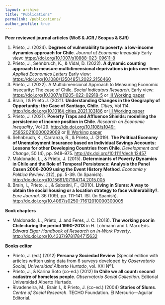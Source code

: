 ```yaml
---
layout: archive
title: "Publications"
permalink: /publications/
author_profile: true
---
```


__Peer reviewed journal articles (WoS & JCR / Scopus & SJR)__


1. Prieto, J. (2024). __Degrees of vulnerability to poverty: a low-income dynamics approach for Chile__. _Journal of Economic Inequality_  Early view: <a href="https://link.springer.com/article/10.1007/s10888-023-09611-8" target="_blank"> https://doi.org/10.1007/s10888-023-09611-8</a>
2. Prieto, J., Sehnbruch, K., & Vidal, D. (2022). __A dynamic counting approach to measure multidimensional deprivations in jobs over time__. _Applied Economics Letters_  Early view: <a href="https://doi.org/10.1080/13504851.2022.2156460" target="_blank"> https://doi.org/10.1080/13504851.2022.2156460</a>
3. Prieto, J. (2022). A Multidimensional Approach to Measuring Economic Insecurity: The case of Chile. _Social Indicators Research_. Early view: <a href="https://doi.org/10.1007/s11205-022-02918-5" target="_blank"> https://doi.org/10.1007/s11205-022-02918-5</a> or <a href="http://eprints.lse.ac.uk/112490/1/Multidimensional_approach_to_measuring_economic_insecurity_working_paper_70.pdf" target="_blank"> III Working paper</a> 
4. Brain, I & Prieto J. (2021). __Understanding Changes in the Geography of Opportunity: the Case of Santiago, Chile__. _Cities_, Vol 114. <a href="http://dx.doi.org/10.1016/j.cities.2021.103186" target="_blank"> http://dx.doi.org/10.1016/j.cities.2021.103186</a> or <a href="http://eprints.lse.ac.uk/109915/1/LSE_III_working_paper_63.pdf" target="_blank"> III Working paper</a> 
5. Prieto, J. (2021). __Poverty Traps and Affluence Shields: modelling the persistence of income position in Chile__. _Research on Economic Inequality_, Vol 29. <a href="http://dx.doi.org/10.1108/s1049-258520210000029009" target="_blank"> http://dx.doi.org/10.1108/s1049-258520210000029009</a> or <a href="http://eprints.lse.ac.uk/110719/1/Prieto_poverty_traps_and_affluence_shields_paper_66.pdf" target="_blank"> III Working paper</a> 
6. Sehnbruch, K., Carranza, R., & Prieto, J. (2019). __The Political Economy of Unemployment Insurance based on Individual Savings Accounts: Lessons for other Developing Countries from Chile__. _Development and Change_, 50 (4), pp. 948–975. <a href="http://dx.doi.org/10.1111/dech.12457" target="_blank"> http://dx.doi.org/10.1111/dech.12457</a>
7. Maldonado, L., & Prieto, J. (2015). __Determinants of Poverty Dynamics in Chile and the Role of Temporal Persistence: Analysis the Panel Casen 2006-2009 using the Event History Method__. _Economía y Política Review_. 2(2), pp. 5-39. (In Spanish). <a href="http://dx.doi.org/10.15691/07194714.2015.005" target="_blank"> http://dx.doi.org/10.15691/07194714.2015.005</a>
8. Brain, I., Prieto, J., & Sabatini, F., (2010). __Living in Slums: A way to obtain the social housing or a location strategy to face vulnerability?__. _Eure Journal_. 36 (109), pp. 111-141. ISI. (In Spanish). <a href="http://dx.doi.org/10.4067/s0250-71612010000300005" target="_blank"> http://dx.doi.org/10.4067/s0250-71612010000300005</a>

__Book chapters__

- Maldonado, L., Prieto, J. and Feres, J. C. (2018). __The working poor in Chile during the period 1990-2013__ in H. Lohmann and I. Marx Eds. _Edward Elgar Handbook of Research on In-Work Poverty_. <a href="http://dx.doi.org/10.4337/9781784715632" target="_blank"> http://dx.doi.org/10.4337/9781784715632</a>

__Books editor__

- Prieto, J. (ed.) (2012) __Persona y Sociedad Review__ (Special edition with articles written using data from 6 surveys developed by _Observatorio Social, Universidad Alberto Hurtado_, vol. XXI Nº1.
- Prieto, J., & Karina Soto (co-ed.) (2012) __In Chile we all count: second cadastre of homeless people__. _Observatorio Social Collection_. Editorial Universidad Alberto Hurtado.
- Rivadeneira, M., Brain I., & Prieto, J. (co-ed.) (2004) __Stories of Slums__. _Centre of Social Research_. TECHO Foundation. El Mercurio—Aguilar Editorial.